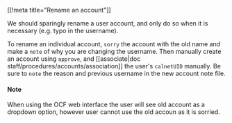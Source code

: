 [[!meta title="Rename an account"]]

We should sparingly rename a user account, and only do so when it is
necessary (e.g. typo in the username).

To rename an individual account, `sorry` the account with the old name and
make a `note` of why you are changing the username. Then manually create an
account using `approve`, and [[associate|doc staff/procedures/accounts/association]]
the user's `calnetUID` manually. Be sure to `note` the reason and previous
username in the new account note file.

#### Note
When using the OCF web interface the user will see old account as a dropdown option,
however user cannot use the old accoun as it is sorried.
